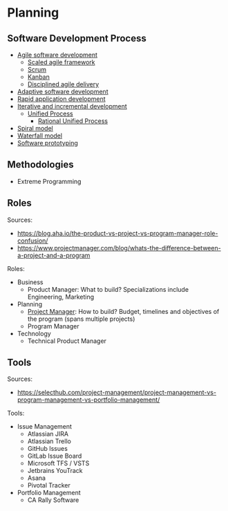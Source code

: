 # Planning

## Software Development Process

- [Agile software development](https://en.wikipedia.org/wiki/Agile_software_development)
  - [Scaled agile framework](https://en.wikipedia.org/wiki/Scaled_agile_framework)
  - [Scrum](https://en.wikipedia.org/wiki/Scrum_(software_development))
  - [Kanban](https://en.wikipedia.org/wiki/Kanban_(development))
  - [Disciplined agile delivery](https://en.wikipedia.org/wiki/Disciplined_agile_delivery)
- [Adaptive software development](https://en.wikipedia.org/wiki/Adaptive_software_development)
- [Rapid application development](https://en.wikipedia.org/wiki/Rapid_application_development)
- [Iterative and incremental development](https://en.wikipedia.org/wiki/Iterative_and_incremental_development)
  - [Unified Process](https://en.wikipedia.org/wiki/Unified_Process)
    - [Rational Unified Process](https://en.wikipedia.org/wiki/Rational_Unified_Process)
- [Spiral model](https://en.wikipedia.org/wiki/Spiral_model)
- [Waterfall model](https://en.wikipedia.org/wiki/Waterfall_model)
- [Software prototyping](https://en.wikipedia.org/wiki/Software_prototyping)

## Methodologies

- Extreme Programming

## Roles

Sources:

- <https://blog.aha.io/the-product-vs-project-vs-program-manager-role-confusion/>
- <https://www.projectmanager.com/blog/whats-the-difference-between-a-project-and-a-program>

Roles:

- Business
    - Product Manager: What to build? Specializations include Engineering, Marketing
- Planning
    - [Project Manager](https://www.pmi.org/): How to build? Budget, timelines and objectives of the program (spans multiple projects)
    - Program Manager
- Technology
    - Technical Product Manager

## Tools

Sources:

- <https://selecthub.com/project-management/project-management-vs-program-management-vs-portfolio-management/>

Tools:

- Issue Management
    - Atlassian JIRA
    - Atlassian Trello
    - GitHub Issues
    - GitLab Issue Board
    - Microsoft TFS / VSTS
    - Jetbrains YouTrack
    - Asana
    - Pivotal Tracker
- Portfolio Management
    - CA Rally Software
